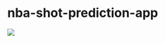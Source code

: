 # nba-shot-prediction-app

![](https://raw.githubusercontent.com/GrejSegura/nba-shots-streamlit-app/master/img/banner.jpg)
